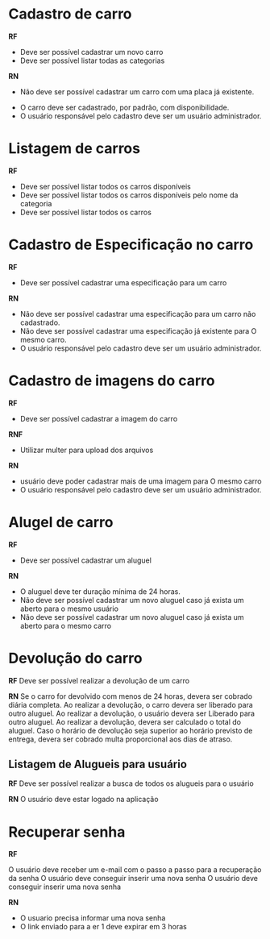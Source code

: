 # Cadastro de carro
**RF**
  - Deve ser possível cadastrar um novo carro
  - Deve ser possível listar todas as categorias

**RN**
  - Não deve ser possível cadastrar um carro com uma placa já existente.
  <!-- - Não deve ser possível alterar a placa de um carro já cadastrado. -->
  - O carro deve ser cadastrado, por padrão, com disponibilidade.
  - O usuário responsável pelo cadastro deve ser um usuário administrador.

# Listagem de carros

**RF**

  - Deve ser possível listar todos os carros disponíveis
  - Deve ser possível listar todos os carros disponíveis pelo nome da categoria
  - Deve ser possível listar todos os carros

# Cadastro de Especificação no carro
**RF**

  - Deve ser possível cadastrar uma especificação para um carro

**RN**

  - Não deve ser possível cadastrar uma especificação para um carro não cadastrado.
  - Não deve ser possível cadastrar uma especificação já existente para O mesmo carro.
  - O usuário responsável pelo cadastro deve ser um usuário administrador.

# Cadastro de imagens do carro

**RF**

  - Deve ser possível cadastrar a imagem do carro

**RNF**

  - Utilizar multer para upload dos arquivos

**RN**

  - usuário deve poder cadastrar mais de uma imagem para O mesmo carro
  - O usuário responsável pelo cadastro deve ser um usuário administrador.

# Alugel de carro

**RF**
  - Deve ser possível cadastrar um aluguel

**RN**
  - O aluguel deve ter duração mínima de 24 horas.
  - Não deve ser possível cadastrar um novo aluguel caso já exista um aberto para o mesmo usuário
  - Não deve ser possível cadastrar um novo aluguel caso já exista um aberto para o mesmo carro


# Devolução do carro

**RF**
Deve ser possível realizar a devolução de um carro

**RN**
Se o carro for devolvido com menos de 24 horas, devera ser cobrado diária completa.
Ao realizar a devolução, o carro devera ser liberado para outro aluguel.
Ao realizar a devolução, o usuário devera ser Liberado para outro aluguel.
Ao realizar a devolução, devera ser calculado o total do aluguel.
Caso o horário de devolução seja superior ao horário previsto de entrega, devera ser cobrado multa proporcional aos dias de atraso.


## Listagem de Alugueis para usuário

**RF**
Deve ser possível realizar a busca de todos os alugueis para o usuário

**RN**
O usuário deve estar logado na aplicação


# Recuperar senha

**RF**

O usuário deve receber um e-mail com o passo a passo para a recuperação da senha
O usuário deve conseguir inserir uma nova senha
O usuário deve conseguir inserir uma nova senha

 **RN**
- O usuario precisa informar uma nova senha
- O link enviado para a er 1 deve expirar em 3 horas